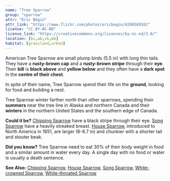 ```yaml
---
name: "Tree Sparrow"
group: "sparrow"
attr: "Eric Bégin"
attr_link: "https://www.flickr.com/photos/ericbegin/4286589162"
license: "CC BY-NC-ND"
license_link: "https://creativecommons.org/licenses/by-nc-nd/2.0/"
location: [bc,ab,sk,mb]
habitat: [grassland,urban]
---
```

American Tree Sparrow are small plump birds (5.5 in) with long thin tails. They have a **rusty-brown cap** and a **rusty-brown stripe** through their **eye**. Their **bill** is **black above** and **yellow below** and they often have a **dark spot** in the **centre of their chest**.

In spite of their name, Tree Sparrow spend their life on the **ground**, looking for food and building a nest.

Tree Sparrow winter farther north than other sparrows, spending their **summers** near the tree line in Alaska and northern Canada and their **winters** in the northern United States and the southern edge of Canada.

**Could it be?** [Chipping Sparrow](/birds/chipspar/) have a black stripe through their eye. [Song Sparrow](/birds/songspar/) have a heavily streaked breast. [House Sparrow](/birds/houspar/), introduced to North America in 1851, are larger (6-6.7 in) and chunkier with a shorter tail and stouter beak.

**Did you know?** Tree Sparrow need to eat 30% of their body weight in food and a similar amount in water every day. A single day with no food or water is usually a death sentence.

<!-- generated, do not edit -->
**See Also:**
[Chipping Sparrow](/birds/chipspar/),
[House Sparrow](/birds/houspar/),
[Song Sparrow](/birds/songspar/),
[White-crowned Sparrow](/birds/whitecspar/),
[White-throated Sparrow](/birds/whitetspar/)
